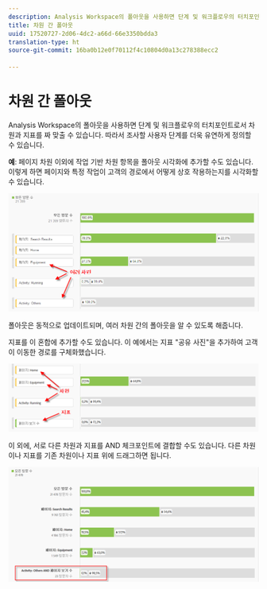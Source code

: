 ```yaml
---
description: Analysis Workspace의 폴아웃을 사용하면 단계 및 워크플로우의 터치포인트로서 차원과 지표를 짜 맞출 수 있습니다. 따라서 조사할 사용자 단계를 더욱 유연하게 정의할 수 있습니다.
title: 차원 간 폴아웃
uuid: 17520727-2d06-4dc2-a66d-66e3350bdda3
translation-type: ht
source-git-commit: 16ba0b12e0f70112f4c10804d0a13c278388ecc2

---
```



# 차원 간 폴아웃

Analysis Workspace의 폴아웃을 사용하면 단계 및 워크플로우의 터치포인트로서 차원과 지표를 짜 맞출 수 있습니다. 따라서 조사할 사용자 단계를 더욱 유연하게 정의할 수 있습니다.

**예**: 페이지 차원 이외에 작업 기반 차원 항목을 폴아웃 시각화에 추가할 수도 있습니다. 이렇게 하면 페이지와 특정 작업이 고객의 경로에서 어떻게 상호 작용하는지를 시각화할 수 있습니다. 

![](assets/interdimensional-fallout1.png)

폴아웃은 동적으로 업데이트되며, 여러 차원 간의 폴아웃을 알 수 있도록 해줍니다.

지표를 이 혼합에 추가할 수도 있습니다. 이 예에서는 지표 &quot;공유 사진&quot;을 추가하여 고객이 이동한 경로를 구체화했습니다. 

![](assets/interdimensional-fallout2.png)

이 외에, 서로 다른 차원과 지표를 AND 체크포인트에 결합할 수도 있습니다. 다른 차원이나 지표를 기존 차원이나 지표 위에 드래그하면 됩니다.

![](assets/interdimensional-fallout3.png)

